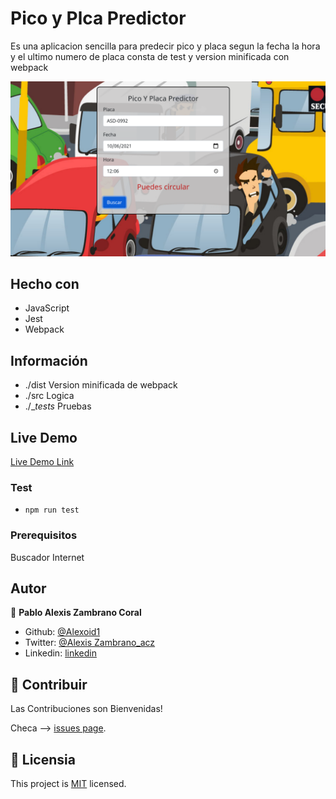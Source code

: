 # Pico y Plca Predictor
Es una aplicacion sencilla para predecir pico y placa segun la fecha la hora y el ultimo numero de placa consta de test y version minificada con webpack

![screenshot](./pico.png)



## Hecho con

- JavaScript
- Jest
- Webpack

## Información
- ./dist Version minificada de webpack
- ./src  Logica
- ./__tests_ Pruebas


## Live Demo
[Live Demo Link]()


### Test
- `npm run test`

### Prerequisitos

Buscador
Internet



## Autor

👤 **Pablo Alexis Zambrano Coral**
- Github: [@Alexoid1](https://github.com/Alexoid1)
- Twitter: [@Alexis Zambrano_acz](https://twitter.com/pablo_acz)
- Linkedin: [linkedin](https://www.linkedin.com/in/pablo-alexis-zambrano-coral-7a614a189/)

## 🤝 Contribuir

Las Contribuciones son Bienvenidas!

Checa --> [issues page](https://github.com/Alexoid1/Pico-y-Placa-Predictor/issues).


## 📝 Licensia

This project is [MIT]() licensed.
